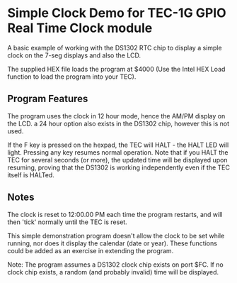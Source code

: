 # Simple Clock Demo for TEC-1G GPIO Real Time Clock module

A basic example of working with the DS1302 RTC chip to display a simple clock on the 7-seg displays and also the LCD.

The supplied HEX file loads the program at $4000 (Use the Intel HEX Load function to load the program into your TEC).

## Program Features

The program uses the clock in 12 hour mode, hence the AM/PM display on the LCD. a 24 hour option also exists in the DS1302 chip, however this is not used.

If the F key is pressed on the hexpad, the TEC will HALT - the HALT LED will light. Pressing any key resumes normal operation. Note that if you HALT the TEC for several seconds (or more), the updated time will be displayed upon resuming, proving that the DS1302 is working independently even if the TEC itself is HALTed.

## Notes
The clock is reset to 12:00.00 PM each time the program restarts, and will then 'tick' normally until the TEC is reset.

This simple demonstration program doesn't allow the clock to be set while running, nor does it display the calendar (date or year). These functions could be added as an exercise in extending the program.

Note: The program assumes a DS1302 clock chip exists on port $FC. If no clock chip exists, a random (and probably invalid) time will be displayed.
